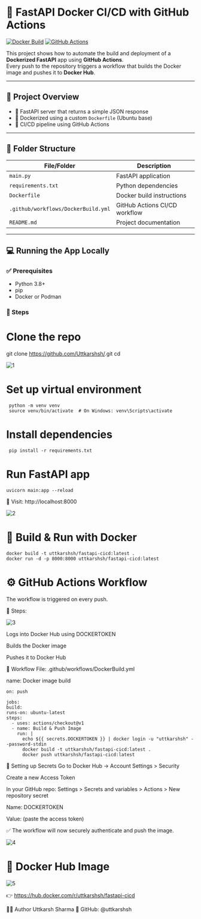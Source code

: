 # 🚀 FastAPI Docker CI/CD with GitHub Actions

[![Docker Build](https://img.shields.io/badge/Docker-Build-blue?logo=docker)](https://hub.docker.com/r/uttkarshsh/fastapi-cicd)
[![GitHub Actions](https://img.shields.io/github/actions/workflow/status/Uttkarshsh/<your-repo>/DockerBuild.yml?label=CI%2FCD&logo=github)](https://github.com/Uttkarshsh/<your-repo>/actions)

This project shows how to automate the build and deployment of a **Dockerized FastAPI** app using **GitHub Actions**.  
Every push to the repository triggers a workflow that builds the Docker image and pushes it to **Docker Hub**.

---

## 📌 Project Overview

- 🔧 FastAPI server that returns a simple JSON response
- 🐳 Dockerized using a custom `Dockerfile` (Ubuntu base)
- 🤖 CI/CD pipeline using GitHub Actions

---

## 📂 Folder Structure

| File/Folder                    | Description                          |
|-------------------------------|--------------------------------------|
| `main.py`                     | FastAPI application                  |
| `requirements.txt`            | Python dependencies                  |
| `Dockerfile`                  | Docker build instructions            |
| `.github/workflows/DockerBuild.yml` | GitHub Actions CI/CD workflow |
| `README.md`                   | Project documentation                |

---

## 💻 Running the App Locally

### ✅ Prerequisites

- Python 3.8+
- pip
- Docker or Podman

### 🔨 Steps


# Clone the repo
   git clone https://github.com/Uttkarshsh/<your-repo>.git
   cd <your-repo>

![1](https://github.com/user-attachments/assets/3d11495b-e4e0-4d40-80e6-e4b1a3d3d472)


# Set up virtual environment
     python -m venv venv
     source venv/bin/activate  # On Windows: venv\Scripts\activate

# Install dependencies
     pip install -r requirements.txt
 
# Run FastAPI app
    uvicorn main:app --reload



🔗 Visit: http://localhost:8000

![2](https://github.com/user-attachments/assets/37946d3c-0a67-48cf-a83d-95c244f470e6)


# 🐳 Build & Run with Docker

    docker build -t uttkarshsh/fastapi-cicd:latest .
    docker run -d -p 8000:8000 uttkarshsh/fastapi-cicd:latest




# ⚙️ GitHub Actions Workflow
The workflow is triggered on every push.

🔁 Steps:

![3](https://github.com/user-attachments/assets/e1a3d028-d29e-4fa8-ba96-78f17059bf31)


Logs into Docker Hub using DOCKERTOKEN



Builds the Docker image



Pushes it to Docker Hub



🧾 Workflow File: .github/workflows/DockerBuild.yml

name: Docker image build


    on: push

    jobs:
    build:
    runs-on: ubuntu-latest
    steps:
      - uses: actions/checkout@v1
      - name: Build & Push Image
        run: |
          echo ${{ secrets.DOCKERTOKEN }} | docker login -u "uttkarshsh" --password-stdin
          docker build -t uttkarshsh/fastapi-cicd:latest .
          docker push uttkarshsh/fastapi-cicd:latest



🔐 Setting up Secrets
Go to Docker Hub → Account Settings > Security



Create a new Access Token



In your GitHub repo:
Settings > Secrets and variables > Actions > New repository secret

Name: DOCKERTOKEN



Value: (paste the access token)




✅ The workflow will now securely authenticate and push the image.

![4](https://github.com/user-attachments/assets/e0600781-2949-4b01-b1d5-7fb8d4bc8421)


# 🐋 Docker Hub Image
![5](https://github.com/user-attachments/assets/ea8d6be4-3ba6-4071-85fa-9d95776375df)


👉 https://hub.docker.com/r/uttkarshsh/fastapi-cicd

👨‍💻 Author
Uttkarsh Sharma
🔗 GitHub: @uttkarshsh



